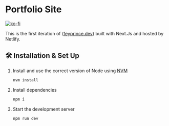 # Portfolio Site

[![ko-fi](https://ko-fi.com/img/githubbutton_sm.svg)](https://ko-fi.com/O5O5WSDQK)

This is the first iteration of ([feyprince.dev](https://feyprince.dev/)) built with Next.Js and hosted by Netlify.

## 🛠 Installation & Set Up

1. Install and use the correct version of Node using [NVM](https://github.com/nvm-sh/nvm)

    ```sh
    nvm install
    ```

2. Install dependencies

    ```sh
    npm i
    ```

3. Start the development server

    ```sh
    npm run dev
    ```
